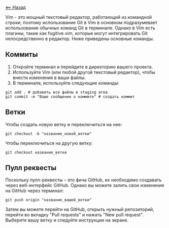 [<== Назад](../README.md)

Vim - это мощный текстовый редактор, работающий из командной строки, поэтому использование Git в Vim в основном подразумевает использование обычных команд Git в терминале. Однако в Vim есть плагины, такие как fugitive.vim, которые могут интегрировать Git непосредственно в редактор. Ниже приведены основные команды.

## Коммиты

1. Откройте терминал и перейдите в директорию вашего проекта.
2. Используйте Vim (или любой другой текстовый редактор), чтобы внести изменения в ваши файлы.
3. В терминале, используйте следующие команды:

```
git add . # добавить все файлы в staging area
git commit -m "Ваше сообщение о коммите" # создать коммит
```

## Ветки

Чтобы создать новую ветку и переключиться на нее:

```
git checkout -b "название_новой_ветки"
```

Чтобы переключиться на другую ветку:

```
git checkout название_ветки
```

## Пулл реквесты

Поскольку пулл-реквесты – это фича GitHub, их необходимо создавать через веб-интерфейс GitHub. Однако вы можете залить свои изменения на GitHub через терминал:

```
git push origin "название_вашей_ветки"
```

Затем вы можете перейти на GitHub, открыть нужный репозиторий, перейти во вкладку "Pull requests" и нажать "New pull request". Выберите вашу ветку и следуйте инструкции на экране.